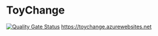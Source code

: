 # ToyChange
[![Quality Gate Status](https://sonarcloud.io/api/project_badges/measure?project=Kterlecki_ToyChange&metric=alert_status)](https://sonarcloud.io/summary/new_code?id=Kterlecki_ToyChange)
https://toychange.azurewebsites.net

